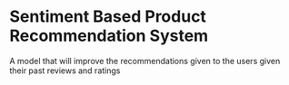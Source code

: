 # Sentiment Based Product Recommendation System
A model that will improve the recommendations given to the users given their past reviews and ratings
